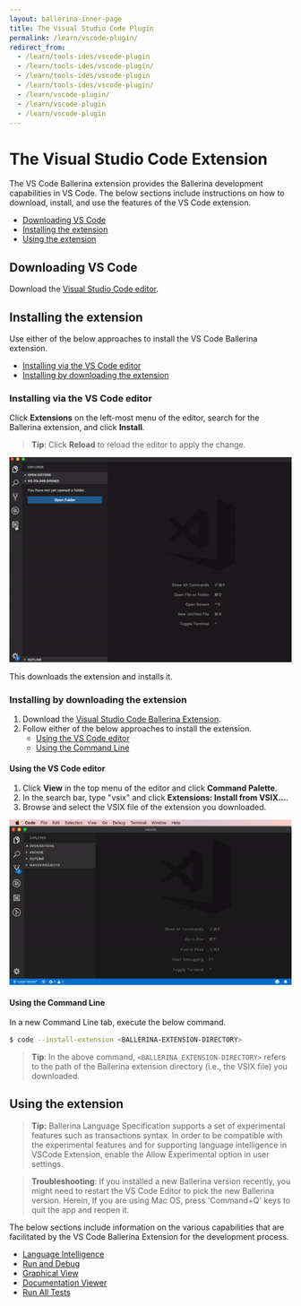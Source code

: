 ```yaml
---
layout: ballerina-inner-page
title: The Visual Studio Code Plugin
permalink: /learn/vscode-plugin/
redirect_from:
  - /learn/tools-ides/vscode-plugin
  - /learn/tools-ides/vscode-plugin/
  - /learn/tools-ides/vscode-plugin
  - /learn/tools-ides/vscode-plugin/
  - /learn/vscode-plugin/
  - /learn/vscode-plugin
  - /learn/vscode-plugin
---
```


# The Visual Studio Code Extension

The VS Code Ballerina extension provides the Ballerina development capabilities in VS Code. The below sections include instructions on how to download, install, and use the features of the VS Code extension.

- [Downloading VS Code](#downloading-vs-code)
- [Installing the extension](#installing-the-extension)
- [Using the extension](#using-the-extension)

## Downloading VS Code 

Download the [Visual Studio Code editor](https://code.visualstudio.com/download).


## Installing the extension

Use either of the below approaches to install the VS Code Ballerina extension.

- [Installing via the VS Code editor](#installing-via-the-vs-code-editor)
- [Installing by downloading the extension](#installing-by-downloading-the-extension)

### Installing via the VS Code editor

Click **Extensions** on the left-most menu of the editor, search for the Ballerina extension, and click **Install**.

> **Tip**: Click **Reload** to reload the editor to apply the change.

![Install the extension via VS Code](/learn/images/install-via-editor.gif)

This downloads the extension and installs it.

### Installing by downloading the extension

1. Download the [Visual Studio Code Ballerina Extension](https://marketplace.visualstudio.com/items?itemName=ballerina.ballerina).
2. Follow either of the below approaches to install the extension.
    - [Using the VS Code editor](#using-the-vs-code-editor)
    - [Using the Command Line](#using-the-command-line)

#### Using the VS Code editor

1. Click **View** in the top menu of the editor and click **Command Palette**.
2. In the search bar, type "vsix" and click **Extensions: Install from VSIX...**.
3. Browse and select the VSIX file of the extension you downloaded.

![Install using the Command Palette of the editor.](/learn/images/install-via-palette.gif)

#### Using the Command Line
In a new Command Line tab, execute the below command.
```bash
$ code --install-extension <BALLERINA-EXTENSION-DIRECTORY>
```
> **Tip**: In the above command, `<BALLERINA_EXTENSION-DIRECTORY>` refers to the path of the Ballerina extension directory (i.e., the VSIX file) you downloaded.

## Using the extension

> **Tip:** Ballerina Language Specification supports a set of experimental features such as transactions syntax. In order to be compatible with the experimental features and for supporting language intelligence in VSCode Extension, enable the Allow Experimental option in user settings.

> **Troubleshooting**: If you installed a new Ballerina version recently, you might need to restart the VS Code Editor to pick the new Ballerina version. Herein, If you are using Mac OS, press 'Command+Q' keys to quit the app and reopen it.

The below sections include information on the various capabilities that are facilitated by the VS Code Ballerina Extension for the development process.

- [Language Intelligence](/learn/vscode-plugin/language-intelligence)
- [Run and Debug](/learn/vscode-plugin/run-and-debug)
- [Graphical View](/learn/vscode-plugin/graphical-editor)
- [Documentation Viewer](/learn/vscode-plugin/documentation-viewer)
- [Run All Tests](/learn/vscode-plugin/run-all-tests)

